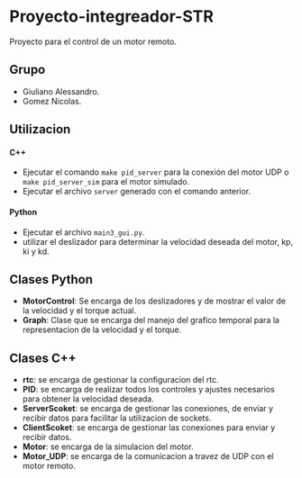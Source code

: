 # Proyecto-integreador-STR
Proyecto para el control de un motor remoto.

## Grupo
* Giuliano Alessandro.
* Gomez Nicolas.

## Utilizacion
#### C++
* Ejecutar el comando `make pid_server` para la conexión del motor UDP o `make pid_server_sim` para el motor simulado.
* Ejecutar el archivo `server` generado con el comando anterior.
#### Python
* Ejecutar el archivo `main3_gui.py`.
* utilizar el deslizador para determinar la velocidad deseada del motor, kp, ki y kd.

## Clases Python
* **MotorControl**: Se encarga de los deslizadores y de mostrar el valor de la velocidad y el torque actual.
* **Graph**: Clase que se encarga del manejo del grafico temporal para la representacion de la velocidad y el torque.

## Clases C++
* **rtc**: se encarga de gestionar la configuracion del rtc.
* **PID**: se encarga de realizar todos los controles y ajustes necesarios para obtener la velocidad deseada.
* **ServerScoket**: se encarga de gestionar las conexiones, de enviar y recibir datos para facilitar la utilizacion de sockets.
* **ClientScoket**: se encarga de gestionar las conexiones para enviar y recibir datos.
* **Motor**: se encarga de la simulacion del motor.
* **Motor_UDP**: se encarga de la comunicacion a travez de UDP con el motor remoto.
